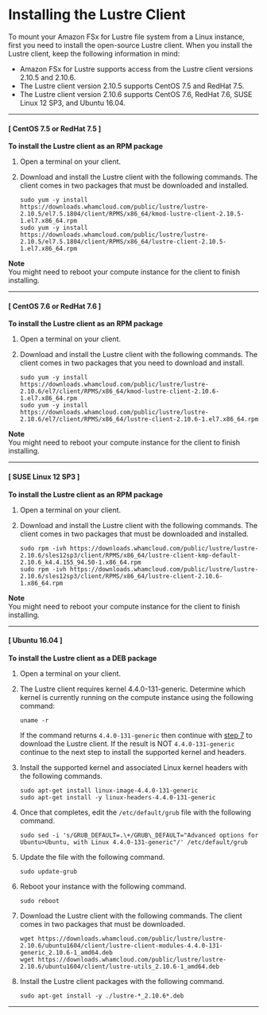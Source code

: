# Installing the Lustre Client<a name="install-lustre-client"></a>

To mount your Amazon FSx for Lustre file system from a Linux instance, first you need to install the open\-source Lustre client\. When you install the Lustre client, keep the following information in mind:
+ Amazon FSx for Lustre supports access from the Lustre client versions 2\.10\.5 and 2\.10\.6\.
+ The Lustre client version 2\.10\.5 supports CentOS 7\.5 and RedHat 7\.5\.
+ The Lustre client version 2\.10\.6 supports CentOS 7\.6, RedHat 7\.6, SUSE Linux 12 SP3, and Ubuntu 16\.04\.

------
#### [ CentOS 7\.5 or RedHat 7\.5  ]

**To install the Lustre client as an RPM package**

1. Open a terminal on your client\.

1. Download and install the Lustre client with the following commands\. The client comes in two packages that must be downloaded and installed\.

   ```
   sudo yum -y install https://downloads.whamcloud.com/public/lustre/lustre-2.10.5/el7.5.1804/client/RPMS/x86_64/kmod-lustre-client-2.10.5-1.el7.x86_64.rpm
   sudo yum -y install https://downloads.whamcloud.com/public/lustre/lustre-2.10.5/el7.5.1804/client/RPMS/x86_64/lustre-client-2.10.5-1.el7.x86_64.rpm
   ```

**Note**  
You might need to reboot your compute instance for the client to finish installing\.

------
#### [ CentOS 7\.6 or RedHat 7\.6  ]

**To install the Lustre client as an RPM package**

1. Open a terminal on your client\.

1. Download and install the Lustre client with the following commands\. The client comes in two packages that you need to download and install\.

   ```
   sudo yum -y install https://downloads.whamcloud.com/public/lustre/lustre-2.10.6/el7/client/RPMS/x86_64/kmod-lustre-client-2.10.6-1.el7.x86_64.rpm
   sudo yum -y install https://downloads.whamcloud.com/public/lustre/lustre-2.10.6/el7/client/RPMS/x86_64/lustre-client-2.10.6-1.el7.x86_64.rpm
   ```

**Note**  
You might need to reboot your compute instance for the client to finish installing\.

------
#### [ SUSE Linux 12 SP3  ]

**To install the Lustre client as an RPM package**

1. Open a terminal on your client\.

1. Download and install the Lustre client with the following commands\. The client comes in two packages that must be downloaded and installed\.

   ```
   sudo rpm -ivh https://downloads.whamcloud.com/public/lustre/lustre-2.10.6/sles12sp3/client/RPMS/x86_64/lustre-client-kmp-default-2.10.6_k4.4.155_94.50-1.x86_64.rpm
   sudo rpm -ivh https://downloads.whamcloud.com/public/lustre/lustre-2.10.6/sles12sp3/client/RPMS/x86_64/lustre-client-2.10.6-1.x86_64.rpm
   ```

**Note**  
You might need to reboot your compute instance for the client to finish installing\.

------
#### [ Ubuntu 16\.04 ]

**To install the Lustre client as a DEB package**

1. Open a terminal on your client\.

1. The Lustre client requires kernel 4\.4\.0\-131\-generic\. Determine which kernel is currently running on the compute instance using the following command:

   ```
   uname -r
   ```

   If the command returns `4.4.0-131-generic` then continue with [step 7](#install-lustre) to download the Lustre client\. If the result is NOT `4.4.0-131-generic` continue to the next step to install the supported kernel and headers\.

1. Install the supported kernel and associated Linux kernel headers with the following commands\.

   ```
   sudo apt-get install linux-image-4.4.0-131-generic
   sudo apt-get install -y linux-headers-4.4.0-131-generic
   ```

1. Once that completes, edit the `/etc/default/grub` file with the following command\.

   ```
   sudo sed -i 's/GRUB_DEFAULT=.\+/GRUB\_DEFAULT="Advanced options for Ubuntu>Ubuntu, with Linux 4.4.0-131-generic"/' /etc/default/grub
   ```

1. Update the file with the following command\.

   ```
   sudo update-grub
   ```

1. Reboot your instance with the following command\.

   ```
   sudo reboot
   ```

1. <a name="install-lustre"></a>Download the Lustre client with the following commands\. The client comes in two packages that must be downloaded\.

   ```
   wget https://downloads.whamcloud.com/public/lustre/lustre-2.10.6/ubuntu1604/client/lustre-client-modules-4.4.0-131-generic_2.10.6-1_amd64.deb
   wget https://downloads.whamcloud.com/public/lustre/lustre-2.10.6/ubuntu1604/client/lustre-utils_2.10.6-1_amd64.deb
   ```

1. Install the Lustre client packages with the following command\.

   ```
   sudo apt-get install -y ./lustre-*_2.10.6*.deb
   ```

------